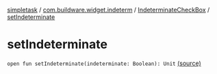 [simpletask](../../index.md) / [com.buildware.widget.indeterm](../index.md) / [IndeterminateCheckBox](index.md) / [setIndeterminate](.)

# setIndeterminate

`open fun setIndeterminate(indeterminate: Boolean): Unit` [(source)](https://github.com/mpcjanssen/simpletask-android/blob/master/src/main/java/com/buildware/widget/indeterm/IndeterminateCheckBox.java#L104)